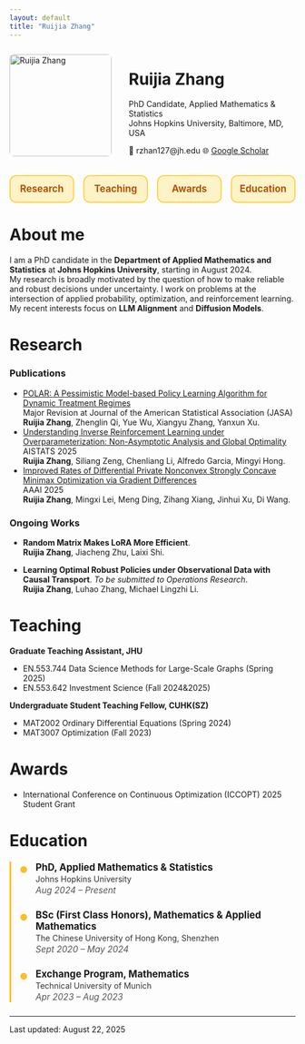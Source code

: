 ```yaml
---
layout: default
title: "Ruijia Zhang"
---
```


<div style="display:flex; align-items:center; gap:30px;">

  <!-- 左边头像 -->
  <img src="/assets/img/IMG_7756.JPG" alt="Ruijia Zhang" width="180" style="border-radius:8px;">

  <!-- 右边文字 -->
  <div>
    <h1>Ruijia Zhang</h1>
    <p>PhD Candidate, Applied Mathematics & Statistics<br>
    Johns Hopkins University, Baltimore, MD, USA</p>
    <p>📧 rzhan127@jh.edu   🌐 <a href="https://scholar.google.com/citations?hl=en&view_op=list_works&gmla=AH8HC4xKcj1WPYEBl4BOKBJSNUDnuIYeSvYlkX7-dQ4kBPxmvPHlivRQCNgLqubQLr0uDDR6fpXjlDxT8F1wyw&user=gBhh93cAAAAJ">Google Scholar</a></p>
  </div>

</div>

<!-- Nav -->
<style>
  .navbar{
    display:grid;
    grid-template-columns: repeat(4, minmax(0,1fr)); /* 四个按钮均分整行 */
    gap:16px;
    margin:20px 0 28px;
  }
  .navbar a{
    display:block;
    text-align:center;
    padding:14px 0;
    border:2px solid #fcd34d;       /* 金黄描边 */
    border-radius:12px;
    background:#fef3c7;              /* 浅黄底 */
    color:#b45309 !important;        /* 深琥珀字色 */
    text-decoration:none !important; /* 去掉下划线 */
    font-weight:700;
    font-size:1.05rem;
    line-height:1;
    transition:all .2s ease;
  }
  .navbar a:hover{
    background:#fde68a;
    transform:translateY(-2px);
    box-shadow:0 4px 12px rgba(249,115,22,.15);
  }
  /* 小屏自适应：手机上两列 */
  @media (max-width: 640px){
    .navbar{ grid-template-columns: repeat(2, minmax(0,1fr)); }
  }
</style>

<div class="navbar">
  <a href="#research">Research</a>
  <a href="#teaching">Teaching</a>
  <a href="#awards">Awards</a>
  <a href="#education">Education</a>
</div>

# About me
I am a PhD candidate in the **Department of Applied Mathematics and Statistics** at **Johns Hopkins University**, starting in August 2024.  
My research is broadly motivated by the question of how to make reliable and robust decisions under uncertainty. I work on problems at the intersection of applied probability, optimization, and reinforcement learning. My recent interests focus on **LLM Alignment** and **Diffusion Models**.

# Research

### Publications

<style>
  /* 只作用于 Publications */
  main .pubs a.pub-link,
  main .pubs a.pub-link:visited{
    color:#3399ff !important;        /* 浅蓝 */
    text-decoration:none !important;
    font-weight:700;
  }
  main .pubs a.pub-link:hover{
    color:#0066cc !important;        /* 悬停稍深 */
    text-decoration:underline !important;
  }
  main .pubs{ margin: 8px 0 0; padding-left: 1.2rem; }
  main .pubs li{ margin: 0 0 16px 0; }
  main .pubs .venue{ font-style: italic; }
  main .pubs .authors{ display:block; margin-top:2px; }
</style>

<ul class="pubs">
  <li>
    <a class="pub-link" href="https://arxiv.org/abs/2506.20406">
      POLAR: A Pessimistic Model-based Policy Learning Algorithm for Dynamic Treatment Regimes
    </a><br>
    <span class="venue">Major Revision at Journal of the American Statistical Association (JASA)</span><br>
    <span class="authors"><strong>Ruijia Zhang</strong>, Zhenglin Qi, Yue Wu, Xiangyu Zhang, Yanxun Xu.</span>
  </li>

  <li>
    <a class="pub-link" href="https://arxiv.org/abs/2503.17865">
      Understanding Inverse Reinforcement Learning under Overparameterization: Non-Asymptotic Analysis and Global Optimality
    </a><br>
    <span class="venue">AISTATS 2025</span><br>
    <span class="authors"><strong>Ruijia Zhang</strong>, Siliang Zeng, Chenliang Li, Alfredo Garcia, Mingyi Hong.</span>
  </li>

  <li>
    <a class="pub-link" href="https://arxiv.org/abs/2503.18317">
      Improved Rates of Differential Private Nonconvex Strongly Concave Minimax Optimization via Gradient Differences
    </a><br>
    <span class="venue">AAAI 2025</span><br>
    <span class="authors"><strong>Ruijia Zhang</strong>, Mingxi Lei, Meng Ding, Zihang Xiang, Jinhui Xu, Di Wang.</span>
  </li>
</ul>

### Ongoing Works
- **Random Matrix Makes LoRA More Efficient**.   
  **Ruijia Zhang**, Jiacheng Zhu, Laixi Shi.
  
- **Learning Optimal Robust Policies under Observational Data with Causal Transport**. *To be submitted to Operations Research*.  
  **Ruijia Zhang**, Luhao Zhang, Michael Lingzhi Li.

# Teaching
**Graduate Teaching Assistant, JHU**
- EN.553.744 Data Science Methods for Large-Scale Graphs (Spring 2025)
- EN.553.642 Investment Science (Fall 2024&2025)

**Undergraduate Student Teaching Fellow, CUHK(SZ)**
- MAT2002 Ordinary Differential Equations (Spring 2024)
- MAT3007 Optimization (Fall 2023)

# Awards
- International Conference on Continuous Optimization (ICCOPT) 2025 Student Grant 

# Education

<style>
  .edu-timeline {
    margin: 20px 0;
    padding-left: 25px;
    border-left: 3px solid #fbbf24; /* 金黄色竖线 */
  }
  .edu-item {
    position: relative;
    margin-bottom: 24px;
    padding-left: 18px;
  }
  .edu-item::before {
    content: "";
    position: absolute;
    left: -11px;
    top: 6px;
    width: 12px;
    height: 12px;
    background: #fbbf24;
    border-radius: 50%;
    border: 2px solid #fff;
  }
  .edu-degree {
    font-weight: 700;
    font-size: 1.05rem;
    margin-bottom: 2px;
  }
  .edu-school {
    color: #333;
    margin-bottom: 2px;
  }
  .edu-dates {
    font-style: italic;
    color: #555;
    font-size: 0.95rem;
  }
</style>

<div class="edu-timeline">

  <div class="edu-item">
    <div class="edu-degree">PhD, Applied Mathematics &amp; Statistics</div>
    <div class="edu-school">Johns Hopkins University</div>
    <div class="edu-dates">Aug 2024 – Present</div>
  </div>

  <div class="edu-item">
    <div class="edu-degree">BSc (First Class Honors), Mathematics &amp; Applied Mathematics</div>
    <div class="edu-school">The Chinese University of Hong Kong, Shenzhen</div>
    <div class="edu-dates">Sept 2020 – May 2024</div>
  </div>

  <div class="edu-item">
    <div class="edu-degree">Exchange Program, Mathematics</div>
    <div class="edu-school">Technical University of Munich</div>
    <div class="edu-dates">Apr 2023 – Aug 2023</div>
  </div>

</div>



<hr>
<div class="small">Last updated: August 22, 2025</div>
